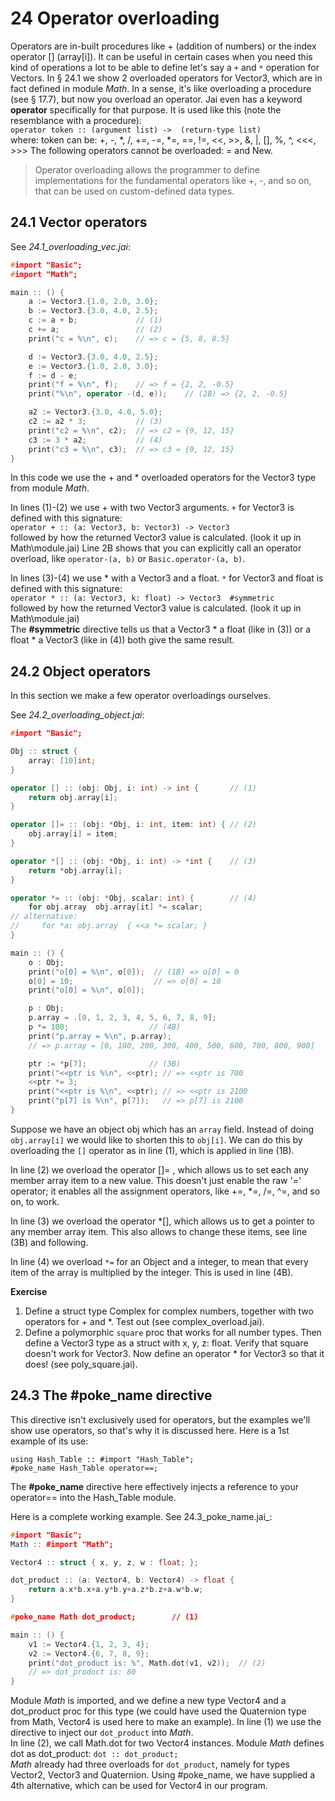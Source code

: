 # 24 Operator overloading

Operators are in-built procedures like + (addition of numbers) or the index operator [] (array[i]).
It can be useful in certain cases when you need this kind of operations a lot to be able to define let's say a `+` and `*` operation for Vectors. In § 24.1 we show 2 overloaded operators for Vector3, which are in fact defined in module _Math_.
In a sense, it's like overloading a procedure (see § 17.7), but now you overload an operator. 
Jai even has a keyword **operator** specifically for that purpose.
It is used like this (note the resemblance with a procedure):  
`operator token :: (argument list) ->  (return-type list)`    
where: token can be:     +, -, *, /, +=, -=, *=, ==, !=, <<, >>, &, |, [], %, ^, <<<, >>> 
The following operators cannot be overloaded: = and New.

> Operator overloading allows the programmer to define implementations for the fundamental operators like +, -, and so on, that can be used on custom-defined data types.

## 24.1 Vector operators
See *24.1_overloading_vec.jai*:
```c++
#import "Basic";
#import "Math";

main :: () {
    a := Vector3.{1.0, 2.0, 3.0};
    b := Vector3.{3.0, 4.0, 2.5};
    c := a + b;             // (1)
    c += a;                 // (2)
    print("c = %\n", c);    // => c = {5, 8, 8.5}

    d := Vector3.{3.0, 4.0, 2.5};
    e := Vector3.{1.0, 2.0, 3.0};
    f := d - e;         
    print("f = %\n", f);    // => f = {2, 2, -0.5}
    print("%\n", operator -(d, e));    // (2B) => {2, 2, -0.5}

    a2 := Vector3.{3.0, 4.0, 5.0};  
    c2 := a2 * 3;           // (3)
    print("c2 = %\n", c2);  // => c2 = {9, 12, 15}
    c3 := 3 * a2;           // (4)
    print("c3 = %\n", c3);  // => c3 = {9, 12, 15}
}
```

In this code we use the + and * overloaded operators for the Vector3 type from module _Math_.

In lines (1)-(2) we use + with two Vector3 arguments.
`+` for Vector3 is defined with this signature:    
`operator + :: (a: Vector3, b: Vector3) -> Vector3`  
followed by how the returned Vector3 value is calculated.
(look it up in Math\module.jai)
Line 2B shows that you can explicitly call an operator overload, like `operator-(a, b)` or `Basic.operator-(a, b)`.

In lines (3)-(4) we use * with a Vector3 and a float.
`*` for Vector3 and float is defined with this signature:    
`operator * :: (a: Vector3, k: float) -> Vector3  #symmetric`  
followed by how the returned Vector3 value is calculated.
(look it up in Math\module.jai)  
The **#symmetric** directive tells us that a Vector3 * a float (like in (3)) or a float * a Vector3 (like in (4)) both give the same result.

## 24.2 Object operators
In this section we make a few operator overloadings ourselves.

See *24.2_overloading_object.jai*:
```c++
#import "Basic";

Obj :: struct {     
    array: [10]int;
}

operator [] :: (obj: Obj, i: int) -> int {       // (1)
    return obj.array[i];
}

operator []= :: (obj: *Obj, i: int, item: int) { // (2)
    obj.array[i] = item;
}

operator *[] :: (obj: *Obj, i: int) -> *int {    // (3)
    return *obj.array[i];
}

operator *= :: (obj: *Obj, scalar: int) {        // (4) 
    for obj.array  obj.array[it] *= scalar;
// alternative:
//     for *a: obj.array  { <<a *= scalar; }
}

main :: () {
    o : Obj;
    print("o[0] = %\n", o[0]);  // (1B) => o[0] = 0
    o[0] = 10;                  // => o[0] = 10
    print("o[0] = %\n", o[0]);

    p : Obj;
    p.array = .[0, 1, 2, 3, 4, 5, 6, 7, 8, 9];
    p *= 100;                  // (4B)
    print("p.array = %\n", p.array);  
    // => p.array = [0, 100, 200, 300, 400, 500, 600, 700, 800, 900]

    ptr := *p[7];              // (3B)
    print("<<ptr is %\n", <<ptr); // => <<ptr is 700
    <<ptr *= 3;
    print("<<ptr is %\n", <<ptr); // => <<ptr is 2100
    print("p[7] is %\n", p[7]);   // => p[7] is 2100
}
```

Suppose we have an object obj which has an `array` field. Instead of doing `obj.array[i]` we would like to shorten this to `obj[i]`. We can do this by overloading the `[]` operator as in line (1), which is applied in line (1B).

In line (2) we overload the operator []= , which allows us to set each any member array item to a new value. This doesn't just enable the raw '=' operator; it enables all the assignment operators, like +=, *=, /=, ^=, and so on, to work.

In line (3) we overload the operator *[], which allows us to get a pointer to any member array item. This also allows to change these items, see line (3B) and following.

In line (4) we overload `*=` for an Object and a integer, to mean that every item of the array is multiplied by the integer. This is used in line (4B).

**Exercise** 
1) Define a struct type Complex for complex numbers, together with two operators for + and *. Test out (see complex_overload.jai).
2) Define a polymorphic `square` proc that works for all number types. Then define a Vector3 type as a struct with x, y, z: float. Verify that square doesn't work for Vector3. Now define an operator * for Vector3 so that it does!
(see poly_square.jai).

## 24.3 The #poke_name directive
This directive isn't exclusively used for operators, but the examples we'll show use operators, so that's why it is discussed here.
Here is a 1st example of its use:
```
using Hash_Table :: #import "Hash_Table";
#poke_name Hash_Table operator==;
```
The **#poke_name** directive here effectively injects a reference to your operator== into the Hash_Table module.

Here is a complete working example. See 24.3_poke_name.jai_:
```c++
#import "Basic";
Math :: #import "Math";

Vector4 :: struct { x, y, z, w : float; };

dot_product :: (a: Vector4, b: Vector4) -> float { 
    return a.x*b.x+a.y*b.y+a.z*b.z+a.w*b.w; 
}

#poke_name Math dot_product;        // (1)

main :: () {
    v1 := Vector4.{1, 2, 3, 4};
    v2 := Vector4.{6, 7, 8, 9};
    print("dot_product is: %", Math.dot(v1, v2));  // (2)
    // => dot_product is: 80
}
```

Module _Math_ is imported, and we define a new type Vector4 and a dot_product proc for this type (we could have used the Quaternion type from Math, Vector4 is used here to make an example). In line (1) we use the directive to inject our `dot_product` into _Math_.  
In line (2), we call Math.dot for two Vector4 instances. 
Module _Math_ defines dot as dot_product:
`dot :: dot_product;`  
_Math_ already had three overloads for `dot_product`, namely for types Vector2, Vector3 and Quaternion. Using #poke_name, we have supplied a 4th alternative, which can be used for Vector4 in our program.
